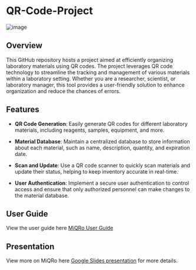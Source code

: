 # QR-Code-Project

![image](https://github.com/omo776/MiQRo/assets/88599328/55d19336-fb98-4341-b57b-d3998310d370)


## Overview

This GitHub repository hosts a project aimed at efficiently organizing laboratory materials using QR codes. The project leverages QR code technology to streamline the tracking and management of various materials within a laboratory setting. Whether you are a researcher, scientist, or laboratory manager, this tool provides a user-friendly solution to enhance organization and reduce the chances of errors.

## Features

- **QR Code Generation**: Easily generate QR codes for different laboratory materials, including reagents, samples, equipment, and more.

- **Material Database**: Maintain a centralized database to store information about each material, such as name, description, quantity, and expiration date.

- **Scan and Update**: Use a QR code scanner to quickly scan materials and update their status, helping to keep inventory accurate in real-time.

- **User Authentication**: Implement a secure user authentication to control access and ensure that only authorized personnel can make changes to the material database.

## User Guide

View the user guide here [MiQRo User Guide](https://docs.google.com/document/d/1SSOzH8m8XrYlciN3XgV7H7q6nUkkTNcnKrW9geIdOao/edit)


## Presentation

View more on MiQRo here [Google Slides presentation](https://docs.google.com/presentation/d/1hu2j97T1yV_E96WPLF03cXnuuFJWPl0lDD31CscAD9g/edit#slide=id.g26edc206ec9_0_155) for more details.



